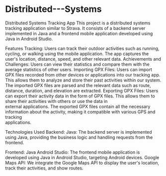 # Distributed---Systems
Distributed Systems Tracking App
This project is a distributed systems tracking application similar to Strava. It consists of a backend server implemented in Java and a frontend mobile application developed using Java in Android Studio.

Features
Tracking: Users can track their outdoor activities such as running, cycling, or walking using the mobile application. The app captures the user's location, distance,   speed, and other relevant data.
Achievements and Challenges: Users can view their statistics and compare them with the average statistics of other users.
Importing GPX Files: Users can import GPX files recorded from other devices or applications into our tracking app. This allows them to analyze and store their past     activities within our system. The imported GPX files are parsed and the relevant data such as route, distance, duration, and elevation are extracted.
Exporting GPX Files: Users can export their activity data in the form of GPX files. This allows them to share their activities with others or use the data in         
  external applications. The exported GPX files contain all the necessary information about the activity, making it compatible with various GPS and tracking     
  applications.

Technologies Used
Backend:
  Java: The backend server is implemented using Java, providing the business logic and handling requests from the frontend.
  
Frontend:
  Java Android Studio: The frontend mobile application is developed using Java in Android Studio, targeting Android devices.
  Google Maps API: We integrate the Google Maps API to display the user's location, track their activities, and show routes.
